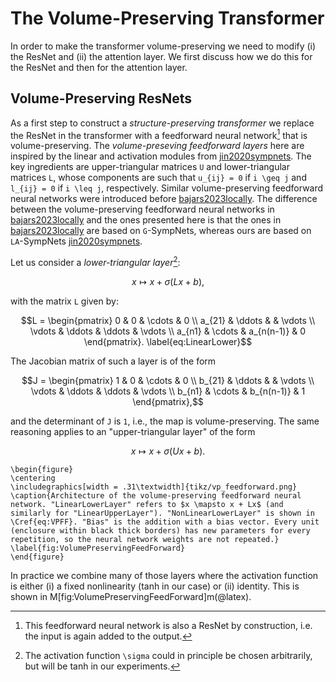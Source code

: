# The Volume-Preserving Transformer

In order to make the transformer volume-preserving we need to modify (i) the ResNet and (ii) the attention layer. We first discuss how we do this for the ResNet and then for the attention layer.

## Volume-Preserving ResNets

As a first step to construct a *structure-preserving transformer* we replace the ResNet in the transformer with a feedforward neural network[^0] that is volume-preserving. The *volume-preseving feedforward layers* here are inspired by the linear and activation modules from [jin2020sympnets](@cite). The key ingredients are upper-triangular matrices ``U`` and lower-triangular matrices ``L``, whose components are such that ``u_{ij} = 0`` if ``i \geq j`` and ``l_{ij} = 0`` if ``i \leq j``, respectively. Similar volume-preserving feedforward neural networks were introduced before [bajars2023locally](@cite). The difference between the volume-preserving feedforward neural networks in [bajars2023locally](@cite) and the ones presented here is that the ones in [bajars2023locally](@cite) are based on ``G``-SympNets, whereas ours are based on ``LA``-SympNets [jin2020sympnets](@cite).

[^0]: This feedforward neural network is also a ResNet by construction, i.e. the input is again added to the output.

Let us consider a *lower-triangular layer*[^1]:

[^1]: The activation function ``\sigma`` could in principle be chosen arbitrarily, but will be tanh in our experiments.

```math
x \mapsto x + \sigma(Lx + b) ,
\label{eq:VPFF}
``` 
with the matrix ``L`` given by: 
```math 
L = \begin{pmatrix}
     0 & 0 & \cdots & 0      \\
     a_{21} & \ddots &        & \vdots \\
     \vdots & \ddots & \ddots & \vdots \\
     a_{n1} & \cdots & a_{n(n-1)}      & 0 
\end{pmatrix}.
\label{eq:LinearLower}
```
The Jacobian matrix of such a layer is of the form
```math 
J = \begin{pmatrix}
     1 & 0 & \cdots & 0      \\
     b_{21} & \ddots &        & \vdots \\
     \vdots & \ddots & \ddots & \vdots \\
     b_{n1} & \cdots & b_{n(n-1)}      & 1 
\end{pmatrix},
```
and the determinant of ``J`` is ``1``, i.e., the map is volume-preserving. 
The same reasoning applies to an "upper-triangular layer" of the form
```math
x \mapsto x + \sigma(Ux + b) .
\label{eq:VPFFU}
``` 

```@raw latex
\begin{figure}
\centering
\includegraphics[width = .31\textwidth]{tikz/vp_feedforward.png}
\caption{Architecture of the volume-preserving feedforward neural network. "LinearLowerLayer" refers to $x \mapsto x + Lx$ (and similarly for "LinearUpperLayer"). "NonLinearLowerLayer" is shown in \Cref{eq:VPFF}. "Bias" is the addition with a bias vector. Every unit (enclosure within black thick borders) has new parameters for every repetition, so the neural network weights are not repeated.}
\label{fig:VolumePreservingFeedForward}
\end{figure}
```

In practice we combine many of those layers where the activation function is either (i) a fixed nonlinearity (tanh in our case) or (ii) identity. This is shown in M[fig:VolumePreservingFeedForward]m(@latex).
